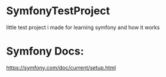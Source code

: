 # SymfonyTestProject
little test project i made for learning symfony and how it works
# Symfony Docs:
https://symfony.com/doc/current/setup.html
